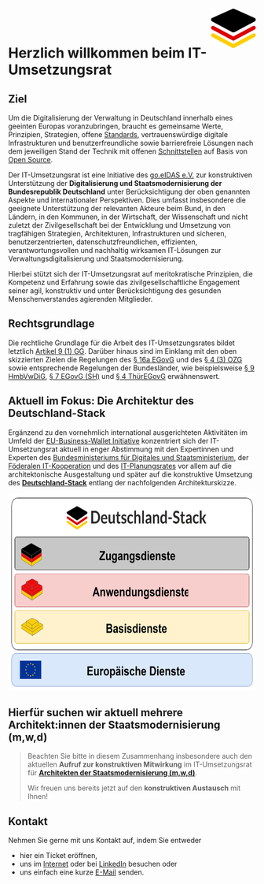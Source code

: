 <img align="right" height="80" src="https://github.com/it-umsetzungsrat/it-umsetzungsrat/blob/main/img/it-ur-logo.svg"/><br/></br>

# Herzlich willkommen beim IT-Umsetzungsrat

## Ziel

Um die Digitalisierung der Verwaltung in Deutschland innerhalb eines geeinten Europas voranzubringen, 
braucht es gemeinsame Werte, Prinzipien, Strategien, offene [Standards](http://data.europa.eu/eli/reg/2012/1025/oj), vertrauenswürdige digitale Infrastrukturen und 
benutzerfreundliche sowie barrierefreie Lösungen nach dem jeweiligen Stand der Technik mit offenen 
[Schnittstellen](https://www.openapis.org/) auf Basis von [Open Source](https://opensource.org/osd). 

Der IT-Umsetzungsrat ist eine Initiative des [go.eIDAS e.V.](https://go.eid.as/de) zur konstruktiven 
Unterstützung der **Digitalisierung und Staatsmodernisierung der Bundesrepublik Deutschland** unter 
Berücksichtigung der oben genannten Aspekte und internationaler Perspektiven. 
Dies umfasst insbesondere die geeignete Unterstützung der relevanten Akteure beim Bund, in den Ländern, in den Kommunen, 
in der Wirtschaft, der Wissenschaft und nicht zuletzt der Zivilgesellschaft bei der Entwicklung 
und Umsetzung von tragfähigen Strategien, Architekturen, Infrastrukturen und sicheren, 
benutzerzentrierten, datenschutzfreundlichen, effizienten, verantwortungsvollen und nachhaltig 
wirksamen IT-Lösungen zur Verwaltungsdigitalisierung und Staatsmodernisierung.      

Hierbei stützt sich der IT-Umsetzungsrat auf meritokratische Prinzipien, die Kompetenz und 
Erfahrung sowie das zivilgesellschaftliche Engagement seiner agil, konstruktiv und unter 
Berücksichtigung des gesunden Menschenverstandes agierenden Mitglieder. 

## Rechtsgrundlage

Die rechtliche Grundlage für die Arbeit des IT-Umsetzungsrates bildet letztlich 
[Artikel 9 (1) GG](https://www.gesetze-im-internet.de/gg/art_9.html). Darüber hinaus sind 
im Einklang mit den oben skizzierten Zielen die Regelungen des [§ 16a EGovG](https://www.gesetze-im-internet.de/egovg/__16a.html) und des [§ 4 (3) OZG](https://www.gesetze-im-internet.de/ozg/__4.html) 
sowie entsprechende Regelungen der Bundesländer, wie beispielsweise [§ 9 HmbVwDiG](https://www.landesrecht-hamburg.de/bsha/document/jlr-VwDiGHApP9), [§ 7 EGovG (SH)](https://www.gesetze-rechtsprechung.sh.juris.de/bssh/document/jlr-EGovGSH2009V4P7) 
und [§ 4 ThürEGovG](https://landesrecht.thueringen.de/bsth/document/jlr-EGovGTHpP4) erwähnenswert.    

## Aktuell im Fokus: Die Architektur des Deutschland-Stack

Ergänzend zu den vornehmlich international ausgerichteten Aktivitäten im Umfeld der [EU-Business-Wallet Initiative](https://github.com/eu-business-wallet) 
konzentriert sich der IT-Umsetzungsrat aktuell in enger Abstimmung mit den Expertinnen und Experten des [Bundesministeriums für Digitales und Staatsministerium](https://bmds.bund.de/), der [Föderalen IT-Kooperation](https://www.fitko.de/) und des [IT-Planungsrates](https://www.it-planungsrat.de/) vor allem auf die architektonische Ausgestaltung und später auf die konstruktive Umsetzung des 
**[Deutschland-Stack](https://www.schleswig-holstein.de/DE/landesregierung/themen/digitalisierung/digitalisierung-zukunftsthema/_documents/impulspapier_deutschland-stack.pdf?__blob=publicationFile&v=2)** entlang der nachfolgenden Architekturskizze. 

<center><img height="400" src="https://github.com/it-umsetzungsrat/it-umsetzungsrat/blob/main/img/de-stack-abstrakt.svg"/></center>

## Hierfür suchen wir aktuell mehrere Architekt:innen der Staatsmodernisierung (m,w,d)

>Beachten Sie bitte in diesem Zusammenhang insbesondere auch den aktuellen **Aufruf zur konstruktiven Mitwirkung**
>im IT-Umsetzungsrat für **[Architekten der Staatsmodernisierung (m,w,d)](https://github.com/it-umsetzungsrat/it-umsetzungsrat/blob/main/Architekten.md)**. 
>
>Wir freuen uns bereits jetzt auf den **konstruktiven Austausch** mit Ihnen!    

## Kontakt

Nehmen Sie gerne mit uns Kontakt auf, indem Sie entweder 
* hier ein Ticket eröffnen,
* uns im [Internet](https://it-umsetzungsrat.de) oder bei [LinkedIn](https://www.linkedin.com/company/71253693/) besuchen oder 
* uns einfach eine kurze [E-Mail](mailto:it-ur@eID.AS) senden.

